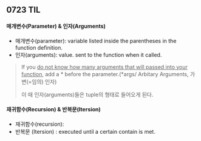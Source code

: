 ## 0723 TIL



#### 매개변수(Parameter) & 인자(Arguments)

- 매개변수(parameter): variable listed inside the parentheses in the function definition.
- 인자(arguments): value. sent to the function when it called.

> If you <u>do not know how many arguments that will passed into your function</u>, add a * before the parameter.(*args/ Arbitary Arguments, 가변(=임의) 인자)
>
> 이 때 인자(arguments)들은 tuple의 형태로 들어오게 된다.



#### 재귀함수(Recursion) &  반복문(Itersion)

- 재귀함수(recursion):
- 반복문 (Itersion) : executed until a certain contain is met.



